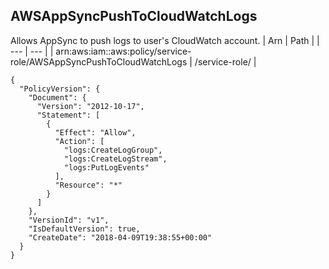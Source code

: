 
## AWSAppSyncPushToCloudWatchLogs
Allows AppSync to push logs to user's CloudWatch account.
| Arn | Path |
| --- | --- |
| arn:aws:iam::aws:policy/service-role/AWSAppSyncPushToCloudWatchLogs | /service-role/ |
```
{
  "PolicyVersion": {
    "Document": {
      "Version": "2012-10-17",
      "Statement": [
        {
          "Effect": "Allow",
          "Action": [
            "logs:CreateLogGroup",
            "logs:CreateLogStream",
            "logs:PutLogEvents"
          ],
          "Resource": "*"
        }
      ]
    },
    "VersionId": "v1",
    "IsDefaultVersion": true,
    "CreateDate": "2018-04-09T19:38:55+00:00"
  }
}
```
